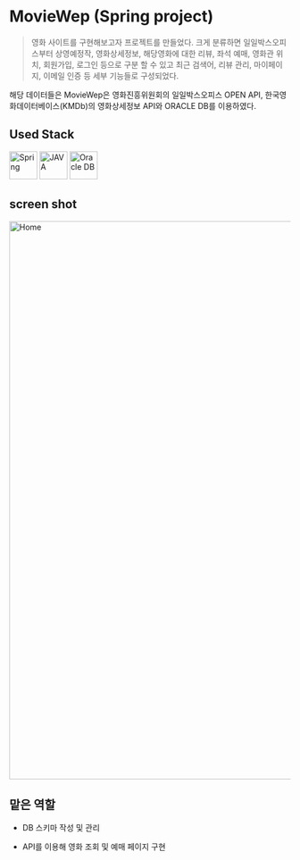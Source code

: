 # MovieWep (Spring project)
> 영화 사이트를 구현해보고자 프로젝트를 만들었다. 크게 분류하면 일일박스오피스부터 상영예정작, 영화상세정보, 해당영화에 대한 리뷰, 좌석 예매, 영화관 위치, 회원가입, 로그인 등으로 구분 할 수 있고 최근 검색어, 리뷰 관리, 마이페이지, 이메일 인증 등 세부 기능들로 구성되었다.

해당 데이터들은 MovieWep은 영화진흥위원회의 일일박스오피스 OPEN API, 한국영화데이터베이스(KMDb)의 영화상세정보 API와 ORACLE DB를 이용하였다.

## Used Stack
<img src="https://user-images.githubusercontent.com/57824259/92557660-ad596a80-f2a7-11ea-92dd-10a08b9d2d88.png" alt="Spring" width="50" height="50"/> <img src="https://user-images.githubusercontent.com/57824259/92557770-e8f43480-f2a7-11ea-89ec-0f028d0d3399.png" alt="JAVA" width="50" height="50"/>
<img src="https://user-images.githubusercontent.com/57824259/92557439-2dcb9b80-f2a7-11ea-9a71-849869c20c78.png" alt="Oracle DB" width="50" height="50"/>

## screen shot
<div>
  <img class="Home" width="1000" alt="Home" title="movieHome"
       src="https://user-images.githubusercontent.com/57824259/84159610-39d96e80-aaa8-11ea-88fe-e8d4618566d3.PNG">
</div>


## 맡은 역할 

- DB 스키마 작성 및 관리

- API를 이용해 영화 조회 및 예매 페이지 구현 

